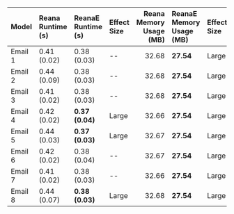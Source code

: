 | Model   | Reana Runtime (s)   | ReanaE Runtime (s)   | Effect Size   |   Reana Memory Usage (MB) | ReanaE Memory Usage (MB)   | Effect Size   |
|:--------|:--------------------|:---------------------|:--------------|--------------------------:|:---------------------------|:--------------|
| Email 1 | 0.41 (0.02)         | 0.38 (0.03)          | --            |                     32.68 | **27.54**                  | Large         |
| Email 2 | 0.44 (0.09)         | 0.38 (0.03)          | --            |                     32.68 | **27.54**                  | Large         |
| Email 3 | 0.41 (0.02)         | 0.38 (0.03)          | --            |                     32.68 | **27.54**                  | Large         |
| Email 4 | 0.42 (0.02)         | **0.37 (0.04)**      | Large         |                     32.66 | **27.54**                  | Large         |
| Email 5 | 0.44 (0.03)         | **0.37 (0.03)**      | Large         |                     32.67 | **27.54**                  | Large         |
| Email 6 | 0.42 (0.02)         | 0.38 (0.04)          | --            |                     32.67 | **27.54**                  | Large         |
| Email 7 | 0.41 (0.02)         | 0.38 (0.03)          | --            |                     32.66 | **27.54**                  | Large         |
| Email 8 | 0.44 (0.07)         | **0.38 (0.03)**      | Large         |                     32.68 | **27.54**                  | Large         |